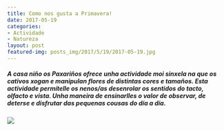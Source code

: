```yaml
---
title: Como nos gusta a Primavera!
date: 2017-05-19
categories:
- Actividade
- Natureza
layout: post
featured-img: posts_img/2017/5/19/2017-05-19.jpg
---
```


 <h5 class="center header text_h2">
     A casa niño os Paxariños ofrece unha actividade moi sinxela na que os cativos xogan e manipulan flores de distintas cores e tamaños.
     <!--more-->
     Esta actividade permítelle os nenos/as desenrolar os sentidos do tacto, olfacto e vista. Unha maneira de ensinarlles o valor de
     observar, de deterse e disfrutar das pequenas cousas do día a día.
 </h5>

 <div class="row">
     <div class="col s12 m12">
         <img class="responsive-img" src="{{ site.baseurl }}/posts_img/2017/5/19/2017-05-19.jpg">
     </div>
 </div>